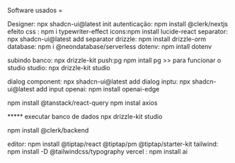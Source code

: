 Software usados = 

Designer: npx shadcn-ui@latest init
autenticação:   npm install @clerk/nextjs
efeito css : npm i typewriter-effect
icons:npm install lucide-react
separator: npx shadcn-ui@latest add separator
drizzle:  npm install drizzle-orm
database: npm i @neondatabase/serverless
dotenv: npm intall dotenv 

subindo banco: npx drizzle-kit push:pg
npm intall pg >> para funcionar o studio
studio:  npx drizzle-kit studio

dialog component: npx shadcn-ui@latest add dialog
inptu: npx shadcn-ui@latest add input
openai: npm install openai-edge

npm install @tanstack/react-query
npm instal axios




***** executar banco de dados npx drizzle-kit studio

npm install @clerk/backend


editor:   npm install @tiptap/react @tiptap/pm @tiptap/starter-kit
tailwind: npm install -D @tailwindcss/typography
vercel : npm install ai